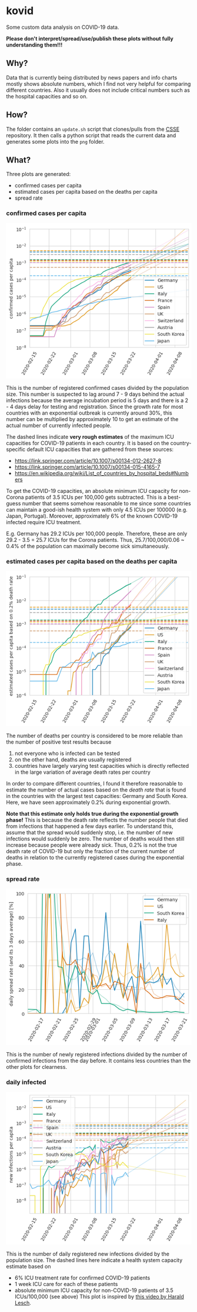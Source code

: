 # kovid

Some custom data analysis on COVID-19 data.

**Please don't interpret/spread/use/publish these plots without fully understanding them!!!**

## Why?
Data that is currently being distributed by news papers and info charts mostly shows absolute numbers, which I find not very helpful for comparing different countries. Also it usually does not include critical numbers such as the hospital capacities and so on.

## How?
The folder contains an `update.sh` script that clones/pulls from the [CSSE](https://github.com/CSSEGISandData/COVID-19.git) repository. It then calls a python script that reads the current data and generates some plots into the `png` folder.

## What?
Three plots are generated:
- confirmed cases per capita
- estimated cases per capita based on the deaths per capita
- spread rate

### confirmed cases per capita

![](png/countries_confirmed.png)

This is the number of registered confirmed cases divided by the population size. This number is suspected to lag around 7 - 9 days behind the actual infections because the average incubation period is 5 days and there is a 2 - 4 days delay for testing and registration. Since the growth rate for most countries with an exponential outbreak is currently around 30%, this number can be multiplied by approximately 10 to get an estimate of the actual number of currently infected people.

The dashed lines indicate **very rough estimates** of the maximum ICU capacities for COVID-19 patients in each country. It is based on the country-specific default ICU capacities that are gathered from these sources:
- https://link.springer.com/article/10.1007/s00134-012-2627-8
- https://link.springer.com/article/10.1007/s00134-015-4165-7
- https://en.wikipedia.org/wiki/List_of_countries_by_hospital_beds#Numbers


To get the COVID-19 capacities, an absolute minimum ICU capacity for non-Corona patients of 3.5 ICUs per 100,000 gets subtracted. This is a best-guess number that seems somehow reasonable to me since some countries can maintain a good-ish health system with only 4.5 ICUs per 100000 (e.g. Japan, Portugal).
Moreover, approximately 6% of the known COVID-19 infected require ICU treatment.

E.g. Germany has 29.2 ICUs per 100,000 people. Therefore, these are only 29.2 - 3.5 = 25.7 ICUs for the Corona patients. Thus, 25.7/100,000/0.06 ~ 0.4% of the population can maximally become sick simultaneously.

### estimated cases per capita based on the deaths per capita

![](png/countries_estimated_deaths.png)

The number of deaths per country is considered to be more reliable than the number of positive test results because
1. not everyone who is infected can be tested
2. on the other hand, deaths are usually registered
3. countries have largely varying test capacities which is directly reflected in the large variation of average death rates per country

In order to compare different countries, I found it therefore reasonable to estimate the number of actual cases based on the _death rate_ that is found in the countries with the largest test capacities: Germany and South Korea. Here, we have seen approximately 0.2% during exponential growth.

**Note that this estimate only holds true during the exponential growth phase!** This is because the death rate reflects the number people that died from infections that happened a few days earlier. To understand this, assume that the spread would suddenly stop, i.e. the number of new infections would suddenly be zero. The number of deaths would then still increase because people were already sick. Thus, 0.2% is not the true death rate of COVID-19 but only the fraction of the current number of deaths in relation to the currently registered cases during the exponential phase.

### spread rate

![](png/countries_rate.png)

This is the number of newly registered infections divided by the number of confirmed infections from the day before. It contains less countries than the other plots for clearness.

### daily infected

![](png/countries_new_infections.png)

This is the number of daily registered new infections divided by the population size. The dashed lines here indicate a health system capacity estimate based on
- 6% ICU treatment rate for confirmed COVID-19 patients
- 1 week ICU care for each of these patients
- absolute minimum ICU capacity for non-COVID-19 patients of 3.5 ICUs/100,000 (see above)
This plot is inspired by [this video by Harald Lesch](https://www.youtube.com/watch?v=Fx11Y4xjDwA).
